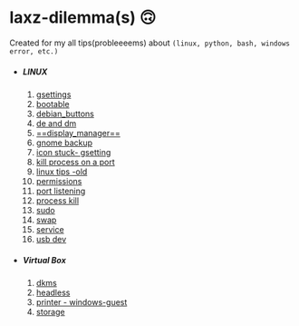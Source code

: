 laxz-dilemma(s) 🙃
===

Created for my all tips(probleeeems) about `(linux, python, bash, windows error, etc.)`

+ ##### LINUX
	1. [gsettings](https://github.com/minlaxz/laxz-dilemma/blob/master/linux/gsettings_tips)
	2. [bootable](https://github.com/minlaxz/laxz-dilemma/blob/master/linux/bootable_tips)
	3. [debian_buttons](https://github.com/minlaxz/laxz-dilemma/blob/master/linux/debian_button_fix_tips)
	4. [de and  dm](https://github.com/minlaxz/laxz-dilemma/blob/master/linux/differences-between-de-and-dm.md)
	5. [==display_manager==](https://github.com/minlaxz/laxz-dilemma/blob/master/linux/display_manager_linux_tips)
	6. [gnome backup](https://github.com/minlaxz/laxz-dilemma/blob/master/linux/gnome_backup_tips)
	7. [icon stuck- gsetting](https://github.com/minlaxz/laxz-dilemma/blob/master/linux/icons_stuck_tips)
	8. [kill process on a port](https://github.com/minlaxz/laxz-dilemma/blob/master/linux/kill_process_on_port_tips)
	9. [linux tips -old ](https://github.com/minlaxz/laxz-dilemma/blob/master/linux/linux_tips)
	10. [permissions](https://github.com/minlaxz/laxz-dilemma/blob/master/linux/permission_tips)
	11. [port  listening](https://github.com/minlaxz/laxz-dilemma/blob/master/linux/port_listen_tips)
	12. [ process kill](https://github.com/minlaxz/laxz-dilemma/blob/master/linux/running_process_kill_pid_tips)
	13. [sudo](https://github.com/minlaxz/laxz-dilemma/blob/master/linux/sudo_tips)
	14. [swap](https://github.com/minlaxz/laxz-dilemma/blob/master/linux/swap_tips)
	15. [service](https://github.com/minlaxz/laxz-dilemma/blob/master/linux/unix_service_tips)
	16. [usb dev](https://github.com/minlaxz/laxz-dilemma/blob/master/linux/usb_dev_tips)
	
	
+ ##### Virtual Box
	1. [dkms](https://github.com/minlaxz/laxz-dilemma/blob/master/vbox/vbox_dkms_tips)
	2. [headless](https://github.com/minlaxz/laxz-dilemma/blob/master/vbox/vbox_headless_tips)
	3. [printer - windows-guest](https://github.com/minlaxz/laxz-dilemma/blob/master/vbox/vbox_printer_tips)
	4. [storage](https://github.com/minlaxz/laxz-dilemma/blob/master/vbox/vbox_storage_increase_tips)